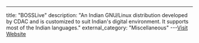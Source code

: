 ---
title: "BOSSLive"
description: "An Indian GNU/Linux distribution developed by CDAC and is customized to suit Indian's digital environment. It supports most of the Indian languages."
external_category: "Miscellaneous"
---[Visit Website](https://bosslinux.in)

